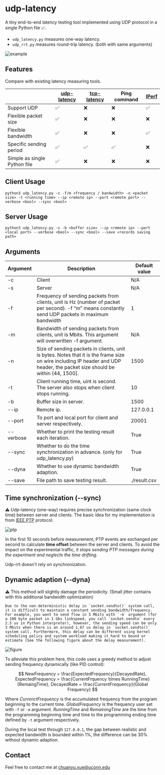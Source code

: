 # udp-latency
A tiny end-to-end latency testing tool implemented using UDP protocol in a single Python file 📈. 

- `udp_latency.py` measures one-way latency.
- `udp_rrt.py` measures round-trip latency. (both with same arguments)

![example](example.png)

## Features

Compare with existing latency measuring tools.

|                              | [udp-latency](https://github.com/ChuanyuXue/udp-latency) | [tcp-latency](https://github.com/dgzlopes/tcp-latency) | Ping command | [IPerf](https://iperf.fr) |
| ---------------------------- | -------------------------------------------------------- | ------------------------------------------------------ | ------------ | ------------------------- |
| Support UDP                  | ✅                                                        | ❌                                                      | ❌            | ✅                         |
| Flexible packet size         | ✅                                                        | ❌                                                      | ❌            | ❌                         |
| Flexible bandwidth           | ✅                                                        | ❌                                                      | ❌            | ✅                         |
| Specific sending period      | ✅                                                        | ✅                                                      | ✅            | ❌                         |
| Simple as single Python file | ✅                                                        | ❌                                                      | ❌            | ❌                         |


## Client Usage

`python3 udp_latency.py -c -f/m <frequency / bandwidth> -n <packet size> -t <running time> --ip <remote ip> --port <remote port> --verbose <bool> --sync <bool>`



## Server Usage

`python3 udp_latency.py -s -b <buffer size> --ip <remote ip> --port <local port> --verbose <bool> --sync <bool> --save <records saving path>`



## Arguments

| Argument  | Description                                                                                                                                                                   | Default value |
| --------- | ----------------------------------------------------------------------------------------------------------------------------------------------------------------------------- | ------------- |
| -c        | Client                                                                                                                                                                        | N/A           |
| -s        | Server                                                                                                                                                                        | N/A           |
| -f        | Frequency of sending packets from clients, unit is Hz (number of packet per second). -f “m” means constantly send UDP packets in maximum bandwidth                            | 1             |
| -m        | Bandwidth of sending packets from clients, unit is Mbits. This argument will overwritten -f argument.                                                                         | N/A           |
| -n        | Size of sending packets in clients, unit is bytes. Notes that it is the frame size on wire including IP header and UDP header, the packet size should be within \(44, 1500\]. | 1500          |
| -t        | Client running time, uint is second. The server also stops when client stops running.                                                                                         | 10            |
| -b        | Buffer size in server.                                                                                                                                                        | 1500          |
| --ip      | Remote ip.                                                                                                                                                                    | 127.0.0.1     |
| --port    | To port and local port for client and server respectively.                                                                                                                    | 20001         |
| --verbose | Whether to print the testing result each iteration.                                                                                                                           | True          |
| --sync    | Whether to do the time synchronization in advance.  (only for udp_latency.py)                                                                                                 | True          |
| --dyna    | Whether to use dynamic bandwidth adaption.                                                                                                                                    | True          |
| --save    | File path to save testing result.                                                                                                                                             | ./result.csv  |



## Time synchronization (--sync)

⚠️ Udp-latency (one-way) requires precise synchronization (same clock time) between server and clients. The basic idea for my implementation is from [IEEE PTP](https://en.wikipedia.org/wiki/Precision_Time_Protocol) protocol.

![ptp](https://upload.wikimedia.org/wikipedia/commons/d/db/IEEE1588_1.jpg)

In the first 10 seconds before measurement, PTP events are exchanged per second to calculate **time offset** between the server and clients. To avoid the impact on the experimental traffic, *it stops sending PTP messages during the experiment and neglects the time drifting.*

Udp-rrt doesn't rely on synchronization.



## Dynamic adaption (--dyna)

⚠️  This method will slightly damage the periodicity. (Small jitter contains with this additional bandwidth optimization)

    Due to the non-deterministic delay in `socket.sendto()` system call, it is difficult to maintain a constant sending bandwidth/frequency. For example, you want to send flow in 5 Mbits with `-m` argument (for a 100 byte packet in 1 Gbs linkspeed, you call `socket.sendto` every 2.5 us in Python interpreter), however, the sending speed can be only 3 Mbits when there is an around 1.67 us delay in `socket.sendto()` system call. Furthermore, this delay can be different using kernel scheduling policy and system workload making it hard to bound or estimate (See the following figure about the delay measurement).

![figure](./Processing-delay-distribution.png)

To alleviate this problem here, this code uses a greedy method to adjust sending frequency dynamically (like PID control):

$$
NewFrequency = \frac{ExpectedFrequency}{DecayedRate}, ExpectedFrequency = \frac{CurrentFrquency \times RunningTime}{RemaingTime}, DecayedRate = \frac{CurrentFrequency}{Global Frequency}
$$

Where $CurrenctFrequency$ is the accumulated frequency from the program beginning to the current time. $GlobalFrequency$ is the frequency user set with `-f` or `-m` argument. $RunningTime$ and $RemainingTime$ are the time from the programming beginning time and time to the programming ending time defined by `-t` argument respectively.

During the local test through `127.0.0.1`, the gap between realistic and expected bandwidth is bounded within 1%, the difference can be 30% without dynamic adaption.

## Contact

Feel free to contact me at chuanyu.xue@uconn.edu
